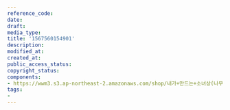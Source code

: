 ```yaml
---
reference_code: 
date: 
draft: 
media_type: 
title: '1567560154901'
description: 
modified_at: 
created_at: 
public_access_status: 
copyright_status: 
components:
- https://wwm3.s3.ap-northeast-2.amazonaws.com/shop/내가+만드는+소녀상(나무)/나무소녀상/소녀상/1567560154901.jpg
tags:
- 
---
```

